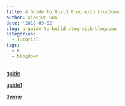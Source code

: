 ```yaml
---
title: A Guide to Build Blog with blogdown
author: Xiaojun Sun
date: '2018-09-02'
slug: a-guide-to-build-blog-with-blogdown
categories:
  - Tutorial
tags:
  - R
  - blogdown
---
```


[guide](https://cosx.org/2018/01/build-blog-with-blogdown-hugo-netlify-github/)

[guide1](https://alison.rbind.io/post/up-and-running-with-blogdown/)

[theme](https://themes.gohugo.io/theme/charaka-hugo-theme/)
